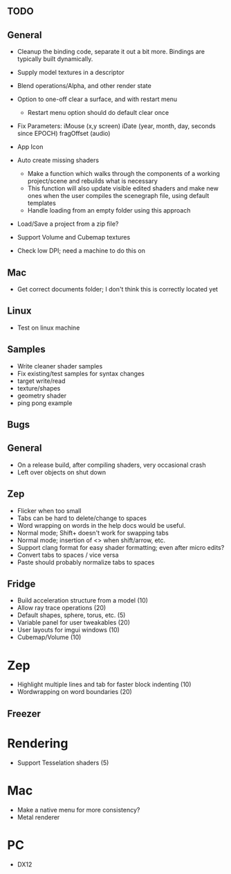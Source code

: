 TODO
----

## General
- Cleanup the binding code, separate it out a bit more.  Bindings are typically built dynamically.

- Supply model textures in a descriptor

- Blend operations/Alpha, and other render state

- Option to one-off clear a surface, and with restart menu
    - Restart menu option should do default clear once

- Fix Parameters:
    iMouse (x,y screen)
    iDate (year, month, day, seconds since EPOCH)
    fragOffset (audio)

- App Icon

- Auto create missing shaders
    - Make a function which walks through the components of a working project/scene and rebuilds what is necessary
    - This function will also update visible edited shaders and make new ones when the user compiles the scenegraph file, using default templates
    - Handle loading from an empty folder using this approach

- Load/Save a project from a zip file?

- Support Volume and Cubemap textures

- Check low DPI; need a machine to do this on

## Mac
- Get correct documents folder; I don't think this is correctly located yet

## Linux
- Test on linux machine

## Samples
- Write cleaner shader samples
- Fix existing/test samples for syntax changes
-   target write/read
-   texture/shapes
-   geometry shader
-   ping pong example

Bugs
----
## General
- On a release build, after compiling shaders, very occasional crash
- Left over objects on shut down 

## Zep
- Flicker when too small
- Tabs can be hard to delete/change to spaces
- Word wrapping on words in the help docs would be useful.
- Normal mode; Shift+ doesn't work for swapping tabs
- Normal mode; insertion of <> when shift/arrow, etc.
- Support clang format for easy shader formatting; even after micro edits?
- Convert tabs to spaces / vice versa
- Paste should probably normalize tabs to spaces

Fridge
------
- Build acceleration structure from a model (10)
- Allow ray trace operations (20)
- Default shapes, sphere, torus, etc. (5)
- Variable panel for user tweakables (20)
- User layouts for imgui windows (10)
- Cubemap/Volume (10)
 
# Zep
- Highlight multiple lines and tab for faster block indenting (10)
- Wordwrapping on word boundaries (20)

Freezer
-------
# Rendering
- Support Tesselation shaders (5)

# Mac
- Make a native menu for more consistency?
- Metal renderer

# PC
- DX12
